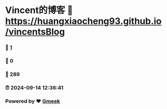# Vincent的博客 :link: https://huangxiaocheng93.github.io/vincentsBlog 
### :page_facing_up: [1](https://huangxiaocheng93.github.io/vincentsBlog/tag.html) 
### :speech_balloon: 0 
### :hibiscus: 289 
### :alarm_clock: 2024-09-14 12:36:41 
### Powered by :heart: [Gmeek](https://github.com/Meekdai/Gmeek)
